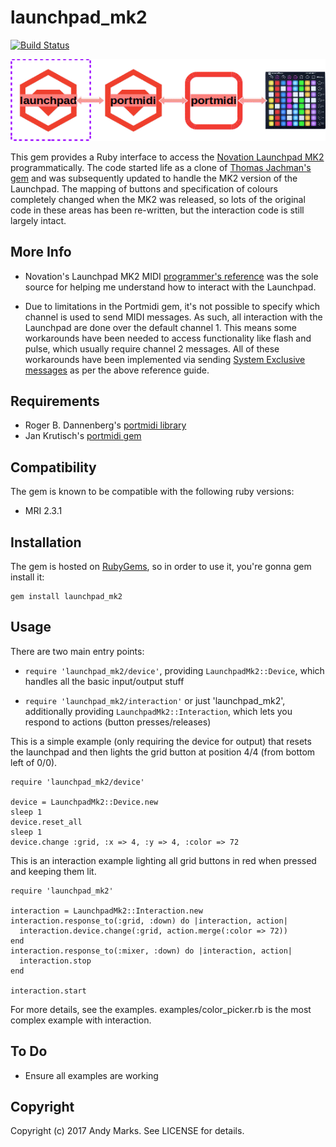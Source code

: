 # launchpad_mk2

[<img src="https://travis-ci.org/andeemarks/launchpad.png?branch=master" alt="Build Status" />](https://travis-ci.org/andeemarks/launchpad)

![Overview diagram](https://github.com/andeemarks/launchpad/blob/master/launchpad-gem-overview.gif)

This gem provides a Ruby interface to access the [Novation Launchpad MK2](https://global.novationmusic.com/launch/launchpad#) programmatically. The code started life as a clone of [Thomas Jachman's gem](https://github.com/thomasjachmann/launchpad) and was subsequently updated to handle the MK2 version of the Launchpad.  The mapping of buttons and specification of colours completely changed when the MK2 was released, so lots of the original code in these areas has been re-written, but the interaction code is still largely intact.

## More Info

*   Novation's Launchpad MK2 MIDI [programmer's reference](https://global.novationmusic.com/sites/default/files/novation/downloads/10529/launchpad-mk2-programmers-reference-guide_0.pdf) was the sole source for helping me understand how to interact with the Launchpad.

*   Due to limitations in the Portmidi gem, it's not possible to specify which channel is used to send MIDI     messages.  As such, all interaction with the Launchpad are done over the default channel 1.  This means some workarounds have been needed to access functionality like flash and pulse, which usually require channel 2 messages.  All of these workarounds have been implemented via sending [System Exclusive messages](http://electronicmusic.wikia.com/wiki/System_exclusive) as per the above reference guide.

## Requirements

*   Roger B. Dannenberg's [portmidi library](http://sourceforge.net/projects/portmedia/)
*   Jan Krutisch's [portmidi gem](http://github.com/halfbyte/portmidi)

## Compatibility

The gem is known to be compatible with the following ruby versions:

*   MRI 2.3.1

## Installation

The gem is hosted on [RubyGems](https://rubygems.org/), so in order to use it, you're gonna gem install it:

    gem install launchpad_mk2

## Usage

There are two main entry points:

*   `require 'launchpad_mk2/device'`, providing `LaunchpadMk2::Device`, which handles all the basic input/output stuff

*   `require 'launchpad_mk2/interaction'` or just 'launchpad_mk2', additionally providing `LaunchpadMk2::Interaction`, which lets you respond to actions (button presses/releases)

This is a simple example (only requiring the device for output) that resets the launchpad and then lights the grid button at position 4/4 (from bottom left of 0/0).

    require 'launchpad_mk2/device'

    device = LaunchpadMk2::Device.new
    sleep 1
    device.reset_all
    sleep 1
    device.change :grid, :x => 4, :y => 4, :color => 72

This is an interaction example lighting all grid buttons in red when pressed and keeping them lit.

    require 'launchpad_mk2'

    interaction = LaunchpadMk2::Interaction.new
    interaction.response_to(:grid, :down) do |interaction, action|
      interaction.device.change(:grid, action.merge(:color => 72))
    end
    interaction.response_to(:mixer, :down) do |interaction, action|
      interaction.stop
    end

    interaction.start

For more details, see the examples. examples/color_picker.rb is the most complex example with interaction.

## To Do

*   Ensure all examples are working

## Copyright

Copyright (c) 2017 Andy Marks. See LICENSE for details.

